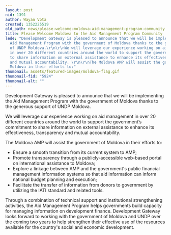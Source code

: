 ```yaml
---
layout: post
nid: 1391
author: Wayan Vota
created: 1352225519
old_path: news/please-welcome-moldova-aid-management-program-community
title: Please Welcome Moldova to the Aid Management Program Community
lede: "Development Gateway is pleased to announce that we will be implementing the
  Aid Management Program with the government of Moldova thanks to the generous support
  of UNDP Moldova.\r\n\r\nWe will leverage our experience working on aid management
  in over 20 different countries around the world to support the government’s commitment
  to share information on external assistance to enhance its effectiveness, transparency
  and mutual accountability. \r\n\r\nThe Moldova AMP will assist the government of
  Moldova in their efforts to:"
thumbnail: assets/featured-images/moldova-flag.gif
thumbnail-fid: "5924"
thumbnail-alt: ""
---
```


Development Gateway is pleased to announce that we will be implementing the Aid Management Program with the government of Moldova thanks to the generous support of UNDP Moldova.

We will leverage our experience working on aid management in over 20 different countries around the world to support the government’s commitment to share information on external assistance to enhance its effectiveness, transparency and mutual accountability.

The Moldova AMP will assist the government of Moldova in their efforts to:

- Ensure a smooth transition from its current system to AMP;
- Promote transparency through a publicly-accessible web-based portal on international assistance to Moldova;
- Explore a linkage between AMP and the government's public financial management information systems so that aid information can inform national budget planning and execution;
- Facilitate the transfer of information from donors to government by utilizing the IATI standard and related tools.

Through a combination of technical support and institutional strengthening activities, the Aid Management Program helps governments build capacity for managing information on development finance. Development Gateway looks forward to working with the government of Moldova and UNDP over the coming two years to help strengthen their effective use of the resources available for the country's social and economic development.
